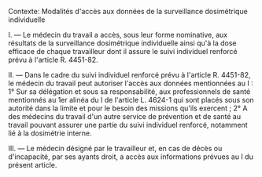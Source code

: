 Contexte: Modalités d'accès aux données de la surveillance dosimétrique individuelle

I. — Le médecin du travail a accès, sous leur forme nominative, aux résultats de la surveillance dosimétrique individuelle ainsi qu'à la dose efficace de chaque travailleur dont il assure le suivi individuel renforcé prévu à l'article R. 4451-82.

II. — Dans le cadre du suivi individuel renforcé prévu à l'article R. 4451-82, le médecin du travail peut autoriser l'accès aux données mentionnées au I : 1° Sur sa délégation et sous sa responsabilité, aux professionnels de santé mentionnés au 1er alinéa du I de l'article L. 4624-1 qui sont placés sous son autorité dans la limite et pour le besoin des missions qu'ils exercent ; 2° A des médecins du travail d'un autre service de prévention et de santé au travail pouvant assurer une partie du suivi individuel renforcé, notamment lié à la dosimétrie interne.

III. — Le médecin désigné par le travailleur et, en cas de décès ou d'incapacité, par ses ayants droit, a accès aux informations prévues au I du présent article.